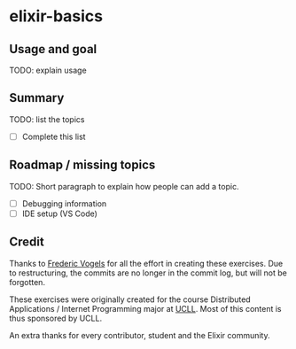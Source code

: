 # elixir-basics

## Usage and goal

TODO: explain usage

## Summary

TODO: list the topics

- [ ] Complete this list

## Roadmap / missing topics

TODO: Short paragraph to explain how people can add a topic.

- [ ] Debugging information
- [ ] IDE setup (VS Code)

## Credit

Thanks to [Frederic Vogels](https://github.com/fvogels) for all the effort in creating these exercises. Due to restructuring, the commits are no longer in the commit log, but will not be forgotten.

These exercises were originally created for the course Distributed Applications / Internet Programming major at [UCLL](https://www.ucll.be/). Most of this content is thus sponsored by UCLL.

An extra thanks for every contributor, student and the Elixir community.
